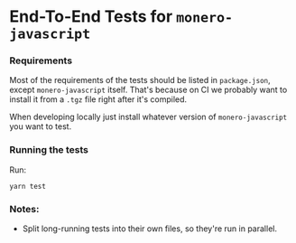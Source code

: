 # End-To-End Tests for `monero-javascript`

### Requirements

Most of the requirements of the tests should be listed in `package.json`, except `monero-javascript` itself.
That's because on CI we probably want to install it from a `.tgz` file right after it's compiled.

When developing locally just install whatever version of `monero-javascript` you want to test.

### Running the tests

Run:
```
yarn test
```

### Notes:

* Split long-running tests into their own files, so they're run in parallel.
